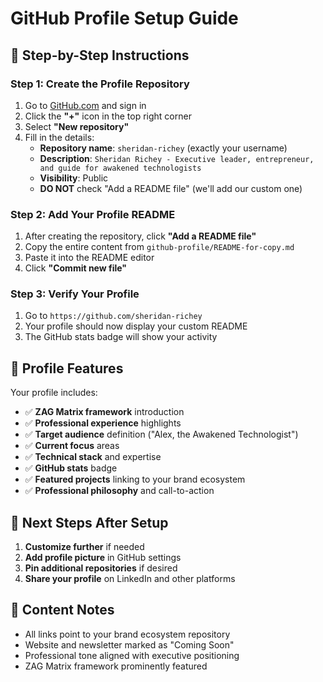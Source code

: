 # GitHub Profile Setup Guide

## 🎯 **Step-by-Step Instructions**

### **Step 1: Create the Profile Repository**

1. Go to [GitHub.com](https://github.com) and sign in
2. Click the **"+"** icon in the top right corner
3. Select **"New repository"**
4. Fill in the details:
   - **Repository name**: `sheridan-richey` (exactly your username)
   - **Description**: `Sheridan Richey - Executive leader, entrepreneur, and guide for awakened technologists`
   - **Visibility**: Public
   - **DO NOT** check "Add a README file" (we'll add our custom one)

### **Step 2: Add Your Profile README**

1. After creating the repository, click **"Add a README file"**
2. Copy the entire content from `github-profile/README-for-copy.md`
3. Paste it into the README editor
4. Click **"Commit new file"**

### **Step 3: Verify Your Profile**

1. Go to `https://github.com/sheridan-richey`
2. Your profile should now display your custom README
3. The GitHub stats badge will show your activity

## 🎨 **Profile Features**

Your profile includes:
- ✅ **ZAG Matrix framework** introduction
- ✅ **Professional experience** highlights
- ✅ **Target audience** definition ("Alex, the Awakened Technologist")
- ✅ **Current focus** areas
- ✅ **Technical stack** and expertise
- ✅ **GitHub stats** badge
- ✅ **Featured projects** linking to your brand ecosystem
- ✅ **Professional philosophy** and call-to-action

## 🚀 **Next Steps After Setup**

1. **Customize further** if needed
2. **Add profile picture** in GitHub settings
3. **Pin additional repositories** if desired
4. **Share your profile** on LinkedIn and other platforms

## 📝 **Content Notes**

- All links point to your brand ecosystem repository
- Website and newsletter marked as "Coming Soon"
- Professional tone aligned with executive positioning
- ZAG Matrix framework prominently featured 